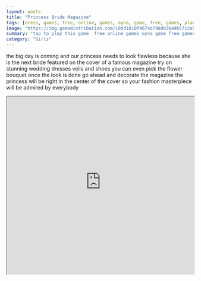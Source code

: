 ```yaml
---
layout: posts
title: "Princess Bride Magazine"
tags: [dress, games, free, online, games, oyna, game, free, games, play, play, games]
image: "https://img.gamedistribution.com/10dd1010f4674d798d636a9b57c2a5dd-512x384.jpeg"
summary: "tap to play this game  free online games oyna game free games play play games"
category: "Girls"
---
```


the big day is coming and our princess needs to look flawless because she is the next bride featured on the cover of a famous magazine try on stunning wedding dresses veils and shoes you can even pick the flower bouquet once the look is done go ahead and decorate the magazine the princess will be right in the center of the cover so your fashion masterpiece will be admired by everybody

<iframe width="100%" height="480px;" src="https://html5.gamedistribution.com/10dd1010f4674d798d636a9b57c2a5dd/"></iframe>